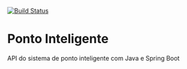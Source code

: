 [![Build Status](https://travis-ci.org/BrunoCaputo/ponto-inteligente.svg?branch=master)](https://travis-ci.org/BrunoCaputo/ponto-inteligente)
# Ponto Inteligente
API do sistema de ponto inteligente com Java e Spring Boot
